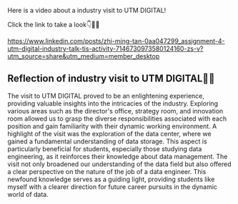 Here is a video about a industry visit to UTM DIGITAL!

Click the link to take a look👇🐻‍❄️

https://www.linkedin.com/posts/zhi-ming-tan-0aa047299_assignment-4-utm-digital-industry-talk-tis-activity-7146730973580124160-zs-v?utm_source=share&utm_medium=member_desktop


## Reflection of industry visit to UTM DIGITAL👨‍💻

The visit to UTM DIGITAL proved to be an enlightening experience, providing valuable insights into the intricacies of the industry. Exploring various areas such as the director's office, strategy room, and innovation room allowed us to grasp the diverse responsibilities associated with each position and gain familiarity with their dynamic working environment. A highlight of the visit was the exploration of the data center, where we gained a fundamental understanding of data storage. This aspect is particularly beneficial for students, especially those studying data engineering, as it reinforces their knowledge about data management. The visit not only broadened our understanding of the data field but also offered a clear perspective on the nature of the job of a data engineer. This newfound knowledge serves as a guiding light, providing students like myself with a clearer direction for future career pursuits in the dynamic world of data.





